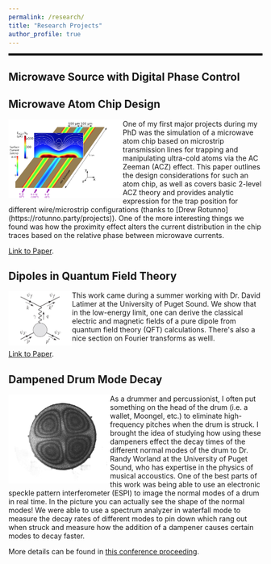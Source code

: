 ```yaml
---
permalink: /research/
title: "Research Projects"
author_profile: true
---
```


<hr style="height: 4px; border: none; background-color: black;">

## Microwave Source with Digital Phase Control

## Microwave Atom Chip Design

<img src="/images/microwaveAtomChipDesignPaper.png" align="left" width="45%"/>
One of my first major projects during my PhD was the simulation of a microwave atom chip based on microstrip transmission lines for trapping and manipulating ultra-cold atoms via the AC Zeeman (ACZ) effect. This paper outlines the design considerations for such an atom chip, as well as covers basic 2-level ACZ theory and provides analytic expression for the trap position for different wire/microstrip configurations (thanks to [Drew Rotunno](https://rotunno.party/projects)). One of the more interesting things we found was how the proximity effect alters the current distribution in the chip traces based on the relative phase between microwave currents.

<a href="/files/Microwave Atom Chip Design.pdf" target="_blank">Link to Paper</a>.

## Dipoles in Quantum Field Theory
<img src="/images/dipolesInQFTPaper.png" align="left" width="25%"/>
This work came during a summer working with Dr. David Latimer at the University of Puget Sound. We show that in the low-energy limit, one can derive the classical electric and magnetic fields of a pure dipole from quantum field theory (QFT) calculations. There's also a nice section on Fourier transforms as welll.

<a href="/files/Dipoles in QFT.pdf" target="_blank">Link to Paper</a>.

## Dampened Drum Mode Decay
<img src="/images/ESPIpic.png" align="left" width="40%"/>
As a drummer and percussionist, I often put something on the head of the drum (i.e. a wallet, Moongel, etc.) to eliminate high-frequency pitches when the drum is struck. I brought the idea of studying how using these dampeners effect the decay times of the different normal modes of the drum to Dr. Randy Worland at the University of Puget Sound, who has expertise in the physics of musical accoustics. One of the best parts of this work was being able to use an electronic speckle pattern interferometer (ESPI) to image the normal modes of a drum in real time. In the picture you can actually see the shape of the normal modes! We were able to use a spectrum analyzer in waterfall mode to measure the decay rates of different modes to pin down which rang out when struck and measure how the addition of a dampener causes certain modes to decay faster.

More details can be found in <a href="/files/drumheadDecayWorlandProceeding.pdf" target="_blank">this conference proceeding</a>. 